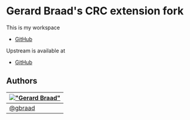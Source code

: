 Gerard Braad's CRC extension fork
=================================

This is my workspace

  * [GitHub](https://github.com/gbraad-redhat/crc-extension)

Upstream is available at

  * [GitHub](https://github.com/crc-orgy/crc-extension)


Authors
-------

| [!["Gerard Braad"](http://gravatar.com/avatar/e466994eea3c2a1672564e45aca844d0.png?s=60)](http://gbraad.nl "Gerard Braad <me@gbraad.nl>") |
|---|
| [@gbraad](https://gbraad.nl/social/)  |

